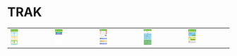 # TRAK

<table>
  <tr>
    <td>
<img src="https://github.com/tovikram/TRAK/blob/master/screenshots/1.jpg" width="20%" height="20%" alt="accessibility text">
    </td>
    <td>
<img src="https://github.com/tovikram/TRAK/blob/master/screenshots/2.jpg" width="20%" height="20%" alt="accessibility text">
    </td>
    <td>
<img src="https://github.com/tovikram/TRAK/blob/master/screenshots/3.jpg" width="20%" height="20%" alt="accessibility text">
    </td>
    <td>
<img src="https://github.com/tovikram/TRAK/blob/master/screenshots/4.jpg" width="20%" height="20%" alt="accessibility text">
    </td>
    <td>
<img src="https://github.com/tovikram/TRAK/blob/master/screenshots/5.jpg" width="20%" height="20%" alt="accessibility text">
    </td>
  </tr>
 </table>
